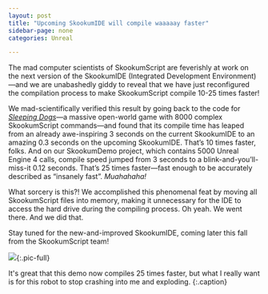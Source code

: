 ```yaml
---
layout: post
title: "Upcoming SkookumIDE will compile waaaaay faster"
sidebar-page: none
categories: Unreal

---
```


The mad computer scientists of SkookumScript are feverishly at work on the next version of the SkookumIDE (Integrated Development Environment)—and we are unabashedly giddy to reveal that we have just reconfigured the compilation process to make SkookumScript compile 10-25 times faster!

We mad-scientifically verified this result by going back to the code for <a href="/about/#sleeping-dogs"><em>Sleeping Dogs</em></a>—a massive open-world game with 8000 complex SkookumScript commands—and found that its compile time has leaped from an already awe-inspiring 3 seconds on the current SkookumIDE to an amazing 0.3 seconds on the upcoming SkookumIDE. That’s 10 times faster, folks. And on our SkookumDemo project, which contains 5000 Unreal Engine 4 calls, compile speed jumped from 3 seconds to a blink-and-you’ll-miss-it 0.12 seconds. That’s 25 times faster—fast enough to be accurately described as “insanely fast”. <em>Muahahaha!</em>

What sorcery is this?! We accomplished this phenomenal feat by moving all SkookumScript files into memory, making it unnecessary for the IDE to access the hard drive during the compiling process. Oh yeah. We went there. And we did that.

Stay tuned for the new-and-improved SkookumIDE, coming later this fall from the SkookumScript team!

![](/images/blog/2016-10-04_skookumdemo.jpg){:.pic-full}

It's great that this demo now compiles 25 times faster, but what I really want is for this robot to stop crashing into me and exploding.
{:.caption}




